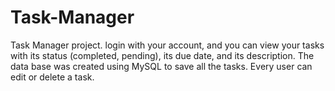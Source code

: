 # Task-Manager
Task Manager project.
login with your account, and you can view your tasks with its status (completed, pending), its due date, and its description. The data base was created using MySQL to save all the tasks.
Every user can edit or delete a task.
